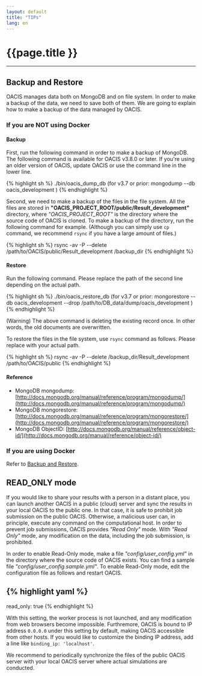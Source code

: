 ```yaml
---
layout: default
title: "TIPs"
lang: en
---
```


# {{page.title }}

---

## Backup and Restore

OACIS manages data both on MongoDB and on file system. In order to make a backup of the data, we need to save both of them.
We are going to explain how to make a backup of the data managed by OACIS.

### If you are NOT using Docker

#### Backup

First, run the following command in order to make a backup of MongoDB.
The following command is available for OACIS v3.8.0 or later. If you're using an older version of OACIS, update OACIS or use the command line in the lower line.

{% highlight sh %}
./bin/oacis_dump_db
(for v3.7 or prior: mongodump --db oacis_development )
{% endhighlight %}

Second, we need to make a backup of the files in the file system. All the files are stored in **"OACIS_PROJECT_ROOT/public/Result_development"** directory, where *"OACIS_PROJECT_ROOT"* is the directory where the source code of OACIS is cloned.
To make a backup of the directory, run the following command for example.
(Although you can simply use `cp` command, we recommend `rsync` if you have a large amount of files.)

{% highlight sh %}
rsync -av -P --delete /path/to/OACIS/public/Result_development /backup_dir
{% endhighlight %}

#### Restore

Run the following command. Please replace the path of the second line depending on the actual path.

{% highlight sh %}
./bin/oacis_restore_db
(for v3.7 or prior: mongorestore --db oacis_development --drop /path/to/DB_data/dump/oacis_development )
{% endhighlight %}

(Warning) The above command is deleting the existing record once. In other words, the old documents are overwritten.

To restore the files in the file system, use `rsync` command as follows. Please replace with your actual path.

{% highlight sh %}
rsync -av -P --delete /backup_dir/Result_development /path/to/OACIS/public
{% endhighlight %}

#### Reference

* MongoDB mongodump: [http://docs.mongodb.org/manual/reference/program/mongodump/](http://docs.mongodb.org/manual/reference/program/mongodump/)
* MongoDB mongorestore: [http://docs.mongodb.org/manual/reference/program/mongorestore/](http://docs.mongodb.org/manual/reference/program/mongorestore/)
* MongoDB ObjectID: [http://docs.mongodb.org/manual/reference/object-id/](http://docs.mongodb.org/manual/reference/object-id/)

### If you are using Docker

Refer to [Backup and Restore](https://github.com/crest-cassia/oacis_docker/blob/master/README.md#backup-and-restore).

## READ_ONLY mode


If you would like to share your results with a person in a distant place, you can launch another OACIS in a public (cloud) server and sync the results in your local OACIS to the public one.
In that case, it is safe to prohibit job submission on the public OACIS. Otherwise, a malicious user can, in principle, execute any command on the computational host.
In order to prevent job submissions, OACIS provides *"Read Only"* mode. With *"Read Only"* mode, any modification on the data, including the job submission, is prohibited.

In order to enable Read-Only mode, make a file *"config/user_config.yml"* in the directory where the source code of OACIS exists.
You can find a sample file *"config/user_config.sample.yml"*.
To enable Read-Only mode, edit the configuration file as follows and restart OACIS.

{% highlight yaml %}
---
read_only: true
{% endhighlight %}

With this setting, the worker process is not launched, and any modification from web browsers become impossible.
Furthremore, OACIS is bound to IP address `0.0.0.0` under this setting by default, making OACIS accessible from other hosts.
If you would like to customize the binding IP address, add a line like `binding_ip: 'localhost'`.

We recommend to periodically synchronize the files of the public OACIS server with your local OACIS server where actual simulations are conducted.

